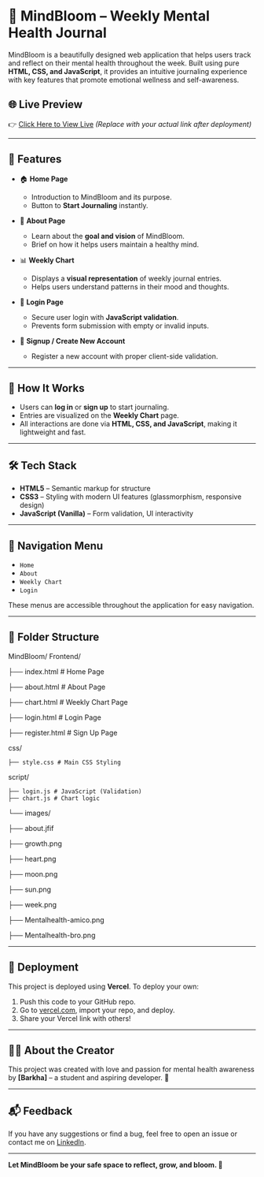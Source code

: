 # 🌸 MindBloom – Weekly Mental Health Journal

MindBloom is a beautifully designed web application that helps users track and reflect on their mental health throughout the week. Built using pure **HTML, CSS, and JavaScript**, it provides an intuitive journaling experience with key features that promote emotional wellness and self-awareness.

## 🌐 Live Preview
👉 [Click Here to View Live](https://your-vercel-link.vercel.app) *(Replace with your actual link after deployment)*

---

## 📌 Features

- 🏠 **Home Page**
  - Introduction to MindBloom and its purpose.
  - Button to **Start Journaling** instantly.

- 📖 **About Page**
  - Learn about the **goal and vision** of MindBloom.
  - Brief on how it helps users maintain a healthy mind.

- 📊 **Weekly Chart**
  - Displays a **visual representation** of weekly journal entries.
  - Helps users understand patterns in their mood and thoughts.

- 🔐 **Login Page**
  - Secure user login with **JavaScript validation**.
  - Prevents form submission with empty or invalid inputs.

- 📝 **Signup / Create New Account**
  - Register a new account with proper client-side validation.

---

## 🧠 How It Works

- Users can **log in** or **sign up** to start journaling.
- Entries are visualized on the **Weekly Chart** page.
- All interactions are done via **HTML, CSS, and JavaScript**, making it lightweight and fast.

---

## 🛠️ Tech Stack

- **HTML5** – Semantic markup for structure
- **CSS3** – Styling with modern UI features (glassmorphism, responsive design)
- **JavaScript (Vanilla)** – Form validation, UI interactivity

---

## 🔗 Navigation Menu

- `Home`
- `About`
- `Weekly Chart`
- `Login`

These menus are accessible throughout the application for easy navigation.

---

## 📁 Folder Structure

MindBloom/
Frontend/

├── index.html # Home Page

├── about.html # About Page

├── chart.html # Weekly Chart Page

├── login.html # Login Page

├── register.html # Sign Up Page
  
  css/
    
    ├── style.css # Main CSS Styling
  
  script/
    
    ├── login.js # JavaScript (Validation)
    ├── chart.js # Chart logic
    

└── images/
                  
  ├── about.jfif
  
  ├── growth.png
  
  ├── heart.png
  
  ├── moon.png
  
  ├── sun.png
  
  ├── week.png
  
  ├── Mentalhealth-amico.png
  
  ├── Mentalhealth-bro.png
  



    


---

## 🚀 Deployment

This project is deployed using **Vercel**. To deploy your own:

1. Push this code to your GitHub repo.
2. Go to [vercel.com](https://vercel.com), import your repo, and deploy.
3. Share your Vercel link with others!

---

## 🙋‍♀️ About the Creator

This project was created with love and passion for mental health awareness by **[Barkha]** – a student and aspiring developer. 🌱

---

## 📬 Feedback

If you have any suggestions or find a bug, feel free to open an issue or contact me on [LinkedIn](https://linkedin.com/in/barkhathakkar).

---

**Let MindBloom be your safe space to reflect, grow, and bloom. 🌷**
